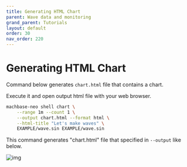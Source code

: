 ```yaml
---
title: Generating HTML Chart
parent: Wave data and monitoring
grand_parent: Tutorials
layout: default
order: 30
nav_order: 220
---
```


# Generating HTML Chart

Command below generates `chart.html` file that contains a chart.

Execute it and open output html file with your web browser.

```sh
machbase-neo shell chart \
    --range 1m --count 1 \
    --output chart.html --format html \
    --html-title "Let's make waves" \
    EXAMPLE/wave.sin EXAMPLE/wave.sin
```

This command generates "chart.html" file that specified in `--output` like below.

![img](chart-html.jpg)

